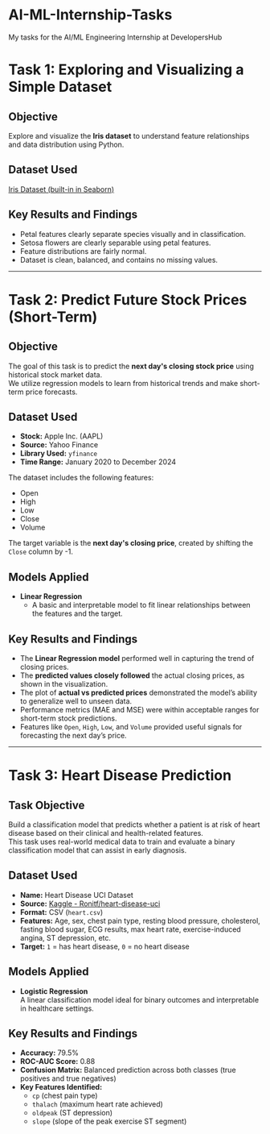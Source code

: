 # AI-ML-Internship-Tasks
 My tasks for the AI/ML Engineering Internship at DevelopersHub

# Task 1: Exploring and Visualizing a Simple Dataset

## Objective
Explore and visualize the **Iris dataset** to understand feature relationships and data distribution using Python.

## Dataset Used
[Iris Dataset (built-in in Seaborn)](https://en.wikipedia.org/wiki/Iris_flower_data_set)

## Key Results and Findings
- Petal features clearly separate species visually and in classification.
- Setosa flowers are clearly separable using petal features.
- Feature distributions are fairly normal.
- Dataset is clean, balanced, and contains no missing values.

-----

# Task 2: Predict Future Stock Prices (Short-Term)

## Objective

The goal of this task is to predict the **next day's closing stock price** using historical stock market data.  
We utilize regression models to learn from historical trends and make short-term price forecasts.

## Dataset Used

- **Stock:** Apple Inc. (AAPL)
- **Source:** Yahoo Finance
- **Library Used:** `yfinance`
- **Time Range:** January 2020 to December 2024

The dataset includes the following features:
- Open
- High
- Low
- Close
- Volume

The target variable is the **next day's closing price**, created by shifting the `Close` column by -1.

## Models Applied

- **Linear Regression**
  - A basic and interpretable model to fit linear relationships between the features and the target.

## Key Results and Findings

- The **Linear Regression model** performed well in capturing the trend of closing prices.
- The **predicted values closely followed** the actual closing prices, as shown in the visualization.
- The plot of **actual vs predicted prices** demonstrated the model’s ability to generalize well to unseen data.
- Performance metrics (MAE and MSE) were within acceptable ranges for short-term stock predictions.
- Features like `Open`, `High`, `Low`, and `Volume` provided useful signals for forecasting the next day’s price.

-----

# Task 3: Heart Disease Prediction

## Task Objective

Build a classification model that predicts whether a patient is at risk of heart disease based on their clinical and health-related features.  
This task uses real-world medical data to train and evaluate a binary classification model that can assist in early diagnosis.



## Dataset Used

- **Name:** Heart Disease UCI Dataset  
- **Source:** [Kaggle - Ronitf/heart-disease-uci](https://www.kaggle.com/datasets/ronitf/heart-disease-uci)  
- **Format:** CSV (`heart.csv`)  
- **Features:** Age, sex, chest pain type, resting blood pressure, cholesterol, fasting blood sugar, ECG results, max heart rate, exercise-induced angina, ST depression, etc.  
- **Target:** `1` = has heart disease, `0` = no heart disease



## Models Applied

- **Logistic Regression**  
  A linear classification model ideal for binary outcomes and interpretable in healthcare settings.



## Key Results and Findings

- **Accuracy:** 79.5%  
- **ROC-AUC Score:** 0.88  
- **Confusion Matrix:** Balanced prediction across both classes (true positives and true negatives)
- **Key Features Identified:**
  - `cp` (chest pain type)
  - `thalach` (maximum heart rate achieved)
  - `oldpeak` (ST depression)
  - `slope` (slope of the peak exercise ST segment)









  

